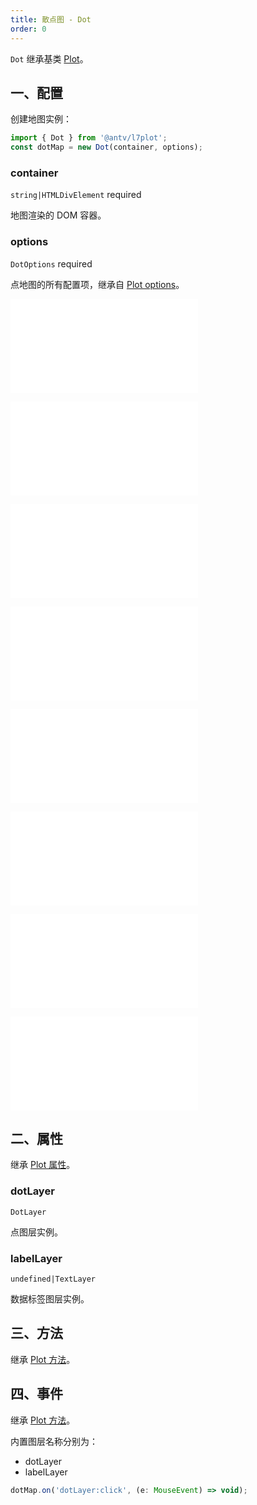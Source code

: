 ```yaml
---
title: 散点图 - Dot
order: 0
---
```


`Dot` 继承基类 [Plot](/zh/docs/api/plot-api)。

## 一、配置

创建地图实例：

```ts
import { Dot } from '@antv/l7plot';
const dotMap = new Dot(container, options);
```

### container

`string|HTMLDivElement` required

地图渲染的 DOM 容器。

### options

`DotOptions` required

点地图的所有配置项，继承自 [Plot options](/zh/docs/api/plot-api#options)。

<embed src="@/docs/common/layers/dot-layer/source.zh.md"></embed>

<embed src="@/docs/common/layers/dot-layer/shape.zh.md"></embed>

<embed src="@/docs/common/attribute/color.zh.md"></embed>

<embed src="@/docs/common/layers/dot-layer/size.zh.md"></embed>

<embed src="@/docs/common/layers/dot-layer/style.zh.md"></embed>

<embed src="@/docs/common/attribute/state.zh.md"></embed>

<embed src="@/docs/common/layers/dot-layer/animate.zh.md"></embed>

<embed src="@/docs/common/attribute/components.zh.md"></embed>

## 二、属性

继承 [Plot 属性](/zh/docs/api/plot-api#二、属性)。

### dotLayer

`DotLayer`

点图层实例。

### labelLayer

`undefined|TextLayer`

数据标签图层实例。

## 三、方法

继承 [Plot 方法](/zh/docs/api/plot-api#三、方法)。

## 四、事件

继承 [Plot 方法](/zh/docs/api/plot-api#四、事件)。

内置图层名称分别为：

- dotLayer
- labelLayer

```js
dotMap.on('dotLayer:click', (e: MouseEvent) => void);
```
